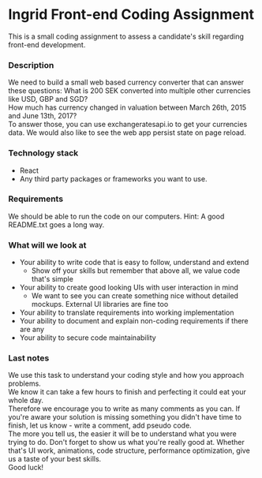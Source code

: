 # Ingrid Front-end Coding Assignment

This is a small coding assignment to assess a candidate's skill regarding front-end development.

### Description

We need to build a small web based currency converter that can answer these questions:
What is 200 SEK converted into multiple other currencies like USD, GBP and SGD?  
How much has currency changed in valuation between March 26th, 2015 and June 13th, 2017?  
To answer those, you can use exchangeratesapi.io to get your currencies data. We would also like to see the web app persist state on page reload.

### Technology stack

- React
- Any third party packages or frameworks you want to use.

### Requirements

We should be able to run the code on our computers. Hint: A good README.txt goes a long way.

### What will we look at

- Your ability to write code that is easy to follow, understand and extend
  - Show off your skills but remember that above all, we value code that's simple
- Your ability to create good looking UIs with user interaction in mind
  - We want to see you can create something nice without detailed mockups. External UI libraries are fine too
- Your ability to translate requirements into working implementation
- Your ability to document and explain non-coding requirements if there are any
- Your ability to secure code maintainability

### Last notes

We use this task to understand your coding style and how you approach problems.  
We know it can take a few hours to finish and perfecting it could eat your whole day.  
Therefore we encourage you to write as many comments as you can. If you're aware your solution is missing something you didn't have time to finish, let us know - write a comment, add pseudo code.  
The more you tell us, the easier it will be to understand what you were trying to do.
Don't forget to show us what you're really good at. Whether that's UI work, animations, code structure, performance optimization, give us a taste of your best skills.  
Good luck!
